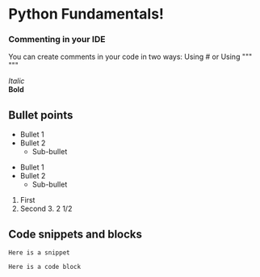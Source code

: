 # Python Fundamentals!

### Commenting in your IDE
You can create comments in your code 
in two ways:
Using #
or 
Using """ """

*Italic*<br>
**Bold**<br>
## Bullet points
- Bullet 1
- Bullet 2
  - Sub-bullet

* Bullet 1
* Bullet 2
  * Sub-bullet

1. First
2. Second
   3. 2 1/2

## Code snippets and blocks

`Here is a snippet`

```
Here is a code block
```

